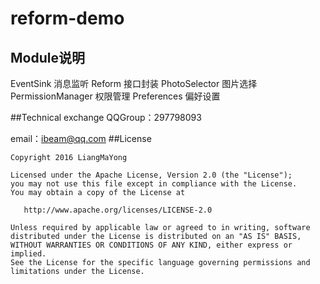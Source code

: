 # reform-demo

## Module说明
EventSink 消息监听
Reform 接口封装
PhotoSelector 图片选择
PermissionManager 权限管理
Preferences 偏好设置

##Technical exchange
QQGroup：297798093

email：ibeam@qq.com
##License
```
Copyright 2016 LiangMaYong

Licensed under the Apache License, Version 2.0 (the "License");
you may not use this file except in compliance with the License.
You may obtain a copy of the License at

   http://www.apache.org/licenses/LICENSE-2.0

Unless required by applicable law or agreed to in writing, software
distributed under the License is distributed on an "AS IS" BASIS,
WITHOUT WARRANTIES OR CONDITIONS OF ANY KIND, either express or implied.
See the License for the specific language governing permissions and
limitations under the License.
```
